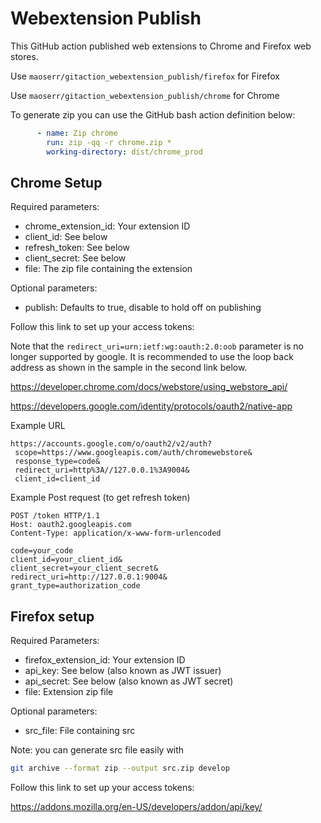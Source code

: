 # Webextension Publish

This GitHub action published web extensions to Chrome and Firefox web stores.

Use `maoserr/gitaction_webextension_publish/firefox` for Firefox

Use `maoserr/gitaction_webextension_publish/chrome` for Chrome

To generate zip you can use the GitHub bash action definition below:

```yaml
      - name: Zip chrome
        run: zip -qq -r chrome.zip *
        working-directory: dist/chrome_prod
```

## Chrome Setup

Required parameters:
 - chrome_extension_id: Your extension ID
 - client_id: See below
 - refresh_token: See below
 - client_secret: See below
 - file: The zip file containing the extension

Optional parameters:
 - publish: Defaults to true, disable to hold off on publishing


Follow this link to set up your access tokens:

Note that the `redirect_uri=urn:ietf:wg:oauth:2.0:oob` parameter is no longer supported by google. It is recommended
to use the loop back address as shown in the sample in the second link below.

https://developer.chrome.com/docs/webstore/using_webstore_api/

https://developers.google.com/identity/protocols/oauth2/native-app

Example URL
```
https://accounts.google.com/o/oauth2/v2/auth?
 scope=https://www.googleapis.com/auth/chromewebstore&
 response_type=code&
 redirect_uri=http%3A//127.0.0.1%3A9004&
 client_id=client_id
```

Example Post request (to get refresh token)
```
POST /token HTTP/1.1
Host: oauth2.googleapis.com
Content-Type: application/x-www-form-urlencoded

code=your_code
client_id=your_client_id&
client_secret=your_client_secret&
redirect_uri=http://127.0.0.1:9004&
grant_type=authorization_code
```


## Firefox setup

Required Parameters:
 - firefox_extension_id: Your extension ID
 - api_key: See below (also known as JWT issuer)
 - api_secret: See below (also known as JWT secret)
 - file: Extension zip file

Optional parameters:
 - src_file: File containing src

Note: you can generate src file easily with 

```bash
git archive --format zip --output src.zip develop
```


Follow this link to set up your access tokens:

https://addons.mozilla.org/en-US/developers/addon/api/key/

